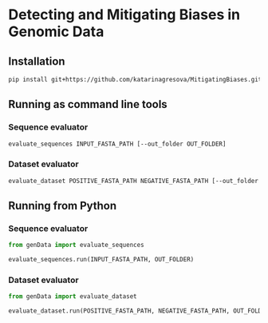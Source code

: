 # Detecting and Mitigating Biases in Genomic Data

## Installation

```bash
pip install git+https://github.com/katarinagresova/MitigatingBiases.git
```

## Running as command line tools

### Sequence evaluator

```bash
evaluate_sequences INPUT_FASTA_PATH [--out_folder OUT_FOLDER]
```

### Dataset evaluator

```bash
evaluate_dataset POSITIVE_FASTA_PATH NEGATIVE_FASTA_PATH [--out_folder OUT_FOLDER]
```

## Running from Python

### Sequence evaluator

```python
from genData import evaluate_sequences

evaluate_sequences.run(INPUT_FASTA_PATH, OUT_FOLDER)
```

### Dataset evaluator

```python
from genData import evaluate_dataset

evaluate_dataset.run(POSITIVE_FASTA_PATH, NEGATIVE_FASTA_PATH, OUT_FOLDER)
```
